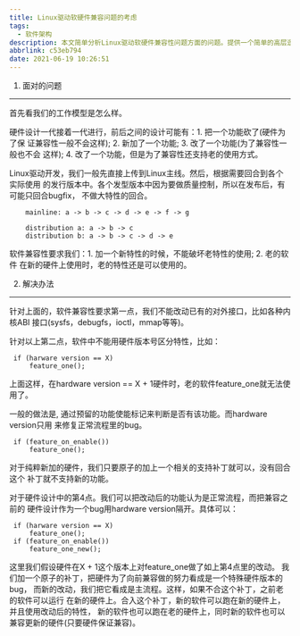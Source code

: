 ```yaml
---
title: Linux驱动软硬件兼容问题的考虑
tags:
  - 软件架构
description: 本文简单分析Linux驱动软硬件兼容性问题方面的问题。提供一个简单的高层逻辑分析
abbrlink: c53eb794
date: 2021-06-19 10:26:51
---
```


1. 面对的问题
-------------

 首先看我们的工作模型是怎么样。

 硬件设计一代接着一代进行，前后之间的设计可能有：1. 把一个功能砍了(硬件为了保
 证兼容性一般不会这样); 2. 新加了一个功能; 3. 改了一个功能(为了兼容性一般也不会
 这样); 4. 改了一个功能，但是为了兼容性还支持老的使用方式。

 Linux驱动开发，我们一般先直接上传到Linux主线。然后，根据需要回合到各个实际使用
 的发行版本中。各个发型版本中因为要做质量控制，所以在发布后，有可能只回合bugfix，
 不做大特性的回合。
```
	mainline: a -> b -> c -> d -> e -> f -> g

	distribution a: a -> b -> c
	distribution b: a -> b -> c -> d -> e
```
 软件兼容性要求我们：1. 加一个新特性的时候，不能破坏老特性的使用; 2. 老的软件
 在新的硬件上使用时，老的特性还是可以使用的。

2. 解决办法
-----------
 
 针对上面的，软件兼容性要求第一点，我们不能改动已有的对外接口，比如各种内核ABI
 接口(sysfs，debugfs，ioctl，mmap等等)。

 针对以上第二点，软件中不能用硬件版本号区分特性，比如：
```
 if (harware version == X)
	 feature_one();
```
 上面这样，在hardware version == X + 1硬件时，老的软件feature_one就无法使用了。

 一般的做法是, 通过预留的功能使能标记来判断是否有该功能。而hardware version只用
 来修复正常流程里的bug。
```
 if (feature_on_enable())
	 feature_one();
```

 对于纯粹新加的硬件，我们只要原子的加上一个相关的支持补丁就可以，没有回合这个
 补丁就不支持新的功能。

 对于硬件设计中的第4点。我们可以把改动后的功能认为是正常流程，而把兼容之前的
 硬件设计作为一个bug用hardware version隔开。具体可以：
```
 if (harware version == X)
	 feature_one();
 if (feature_on_enable())
	 feature_one_new();
```
 这里我们假设硬件在X + 1这个版本上对feature_one做了如上第4点里的改动。
 我们加一个原子的补丁，把硬件为了向前兼容做的努力看成是一个特殊硬件版本的bug，
 而新的改动，我们把它看成是主流程。这样，如果不合这个补丁，之前老的软件可以运行
 在新的硬件上。合入这个补丁，新的软件可以跑在新的硬件上，并且使用改动后的特性，
 新的软件也可以跑在老的硬件上，同时新的软件也可以兼容更新的硬件(只要硬件保证兼容)。
